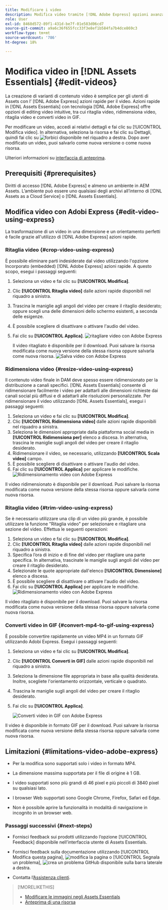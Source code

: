 ```yaml
---
title: Modificare i video
description: Modifica video tramite [!DNL Adobe Express] opzioni avanzate e salva i video aggiornati come versioni.
role: User
exl-id: 8468d572-89f1-431d-be7f-01e583d06cd7
source-git-commit: a9a6c36f655fcc33f3e8ef1b584fa7b4dce869c3
workflow-type: tm+mt
source-wordcount: '786'
ht-degree: 18%

---
```


# Modifica video in [!DNL Assets Essentials] {#edit-videos}

La creazione di varianti di contenuto video è semplice per gli utenti di Assets con l’ [!DNL Adobe Express] azioni rapide per il video. Azioni rapide in [!DNL Assets Essentials] con tecnologia [!DNL Adobe Express] offre opzioni di editing video intuitive, tra cui ritaglia video, ridimensiona video, ritaglia video e converti video in GIF.

Per modificare un video, accedi ai relativi dettagli e fai clic su [!UICONTROL Modifica video]. In alternativa, seleziona la risorsa e fai clic su Dettagli, quindi fai clic su ![forbici](assets/do-not-localize/cut.svg) disponibile nel riquadro a destra. Dopo aver modificato un video, puoi salvarlo come nuova versione o come nuova risorsa.

Ulteriori informazioni su [interfaccia di anteprima](/help/using/navigate-view.md#preview-assets).

## Prerequisiti {#prerequisites}

Diritti di accesso [!DNL Adobe Express] e almeno un ambiente in AEM Assets. L’ambiente può essere uno qualsiasi degli archivi all’interno di [!DNL Assets as a Cloud Service] o [!DNL Assets Essentials].

## Modifica video con Adobi Express {#edit-video-using-express}

La trasformazione di un video in una dimensione e un orientamento perfetti è facile grazie all&#39;utilizzo di [!DNL Adobe Express] azioni rapide.

### Ritaglia video {#crop-video-using-express}

È possibile eliminare parti indesiderate dal video utilizzando l&#39;opzione Incorporato (embedded) [!DNL Adobe Express] azioni rapide. A questo scopo, esegui i passaggi seguenti:

1. Seleziona un video e fai clic su **[!UICONTROL Modifica]**.
2. Clic **[!UICONTROL Ritaglia video]** dalle azioni rapide disponibili nel riquadro a sinistra.
3. Trascina le maniglie agli angoli del video per creare il ritaglio desiderato; oppure scegli una delle dimensioni dello schermo esistenti, a seconda delle esigenze.
4. È possibile scegliere di disattivare o attivare l&#39;audio del video.
5. Fai clic su **[!UICONTROL Applica]**.
   ![ritagliare video con Adobe Express](/help/using/assets/adobe-express-crop-video.png)

   Il video ritagliato è disponibile per il download. Puoi salvare la risorsa modificata come nuova versione della stessa risorsa oppure salvarla come nuova risorsa. ![Salva video con Adobe Express](/help/using/assets/adobe-express-save-video.png)

### Ridimensiona video {#resize-video-using-express}

Il contenuto video finale in DAM deve spesso essere ridimensionato per la distribuzione a canali specifici. [!DNL Assets Essentials] consente di ridimensionare facilmente i video per adattarli alle dimensioni richieste dai canali social più diffusi e di adattarli alle risoluzioni personalizzate. Per ridimensionare il video utilizzando [!DNL Assets Essentials], esegui i passaggi seguenti:

1. Seleziona un video e fai clic su **[!UICONTROL Modifica]**.
2. Clic **[!UICONTROL Ridimensiona video]** dalle azioni rapide disponibili nel riquadro a sinistra.
3. Seleziona le dimensioni appropriate dalla piattaforma social media in **[!UICONTROL Ridimensiona per]** elenco a discesa. In alternativa, trascina le maniglie sugli angoli del video per creare il ritaglio desiderato.
4. Ridimensionare il video, se necessario, utilizzando **[!UICONTROL Scala video]** campo.
5. È possibile scegliere di disattivare o attivare l&#39;audio del video.
6. Fai clic su **[!UICONTROL Applica]** per applicare le modifiche.
   ![Ridimensionamento video con Adobe Express](/help/using/assets/adobe-express-resize-video.png)

Il video ridimensionato è disponibile per il download. Puoi salvare la risorsa modificata come nuova versione della stessa risorsa oppure salvarla come nuova risorsa.

### Ritaglia video {#trim-video-using-express}

Se è necessario utilizzare una clip di un video più grande, è possibile utilizzare la funzione &quot;Ritaglia video&quot; per selezionare e ritagliare una sezione del video. Effettua le seguenti operazioni:

1. Seleziona un video e fai clic su **[!UICONTROL Modifica]**.
2. Clic **[!UICONTROL Ritaglia video]** dalle azioni rapide disponibili nel riquadro a sinistra.
3. Specifica l’ora di inizio e di fine del video per ritagliare una parte specifica. In alternativa, trascinate le maniglie sugli angoli del video per creare il ritaglio desiderato.
4. Selezionate le quote appropriate dall&#39;elenco **[!UICONTROL Dimensione]** elenco a discesa.
5. È possibile scegliere di disattivare o attivare l&#39;audio del video.
6. Fai clic su **[!UICONTROL Applica]** per applicare le modifiche.
   ![Ridimensionamento video con Adobe Express](/help/using/assets/adobe-express-trim-video.png)

Il video ritagliato è disponibile per il download. Puoi salvare la risorsa modificata come nuova versione della stessa risorsa oppure salvarla come nuova risorsa.

### Converti video in GIF {#convert-mp4-to-gif-using-express}

È possibile convertire rapidamente un video MP4 in un formato GIF utilizzando Adobi Express. Esegui i passaggi seguenti:

1. Seleziona un video e fai clic su **[!UICONTROL Modifica]**.
2. Clic **[!UICONTROL Converti in GIF]** dalle azioni rapide disponibili nel riquadro a sinistra.
3. Seleziona la dimensione file appropriata in base alla qualità desiderata. Inoltre, scegliete l&#39;orientamento orizzontale, verticale o quadrato.
4. Trascina le maniglie sugli angoli del video per creare il ritaglio desiderato.
5. Fai clic su **[!UICONTROL Applica]**.

   ![Converti video in GIF con Adobe Express](/help/using/assets/adobe-express-convert-video-to-gif.png)

Il video è disponibile in formato GIF per il download. Puoi salvare la risorsa modificata come nuova versione della stessa risorsa oppure salvarla come nuova risorsa.

## Limitazioni {#limitations-video-adobe-express}

* Per la modifica sono supportati solo i video in formato MP4.

* La dimensione massima supportata per il file di origine è 1 GB.

* I video supportati sono più grandi di 46 pixel e più piccoli di 3840 pixel su qualsiasi lato.

* I browser Web supportati sono Google Chrome, Firefox, Safari ed Edge.

* Non è possibile aprire la funzionalità in modalità di navigazione in incognito in un browser web.

### Passaggi successivi {#next-steps}

* Fornisci feedback sui prodotti utilizzando l’opzione [!UICONTROL Feedback] disponibile nell’interfaccia utente di Assets Essentials.

* Fornisci feedback sulla documentazione utilizzando [!UICONTROL Modifica questa pagina], ![modifica la pagina](assets/do-not-localize/edit-page.png) o [!UICONTROL Segnala un problema], ![crea un problema GitHub](assets/do-not-localize/github-issue.png) disponibile sulla barra laterale a destra.

* Contatta l’[Assistenza clienti](https://experienceleague.adobe.com/i?support-solution=General#support).

>[!MORELIKETHIS]
>
>* [Modificare le immagini negli Assets Essentials](/help/using/edit-images.md)
>* [Anteprima di una risorsa](/help/using/navigate-view.md#preview-assets)
